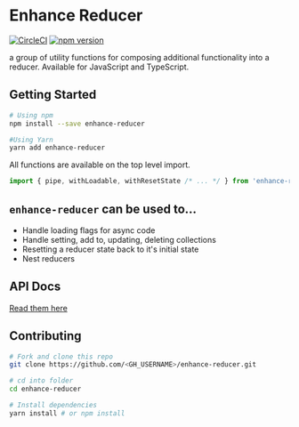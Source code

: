 # Enhance Reducer

[![CircleCI](https://circleci.com/gh/ShaunLloyd/enhance-reducer/tree/master.svg?style=svg)](https://circleci.com/gh/ShaunLloyd/enhance-reducer/tree/master) [![npm version](https://badge.fury.io/js/enhance-reducer.svg)](https://badge.fury.io/js/enhance-reducer)

a group of utility functions for composing additional functionality into a reducer. Available for JavaScript and TypeScript.

## Getting Started

```bash
# Using npm
npm install --save enhance-reducer

#Using Yarn
yarn add enhance-reducer
```

All functions are available on the top level import.

```js
import { pipe, withLoadable, withResetState /* ... */ } from 'enhance-reducer';
```

## `enhance-reducer` can be used to...

- Handle loading flags for async code
- Handle setting, add to, updating, deleting collections
- Resetting a reducer state back to it's initial state
- Nest reducers

## API Docs

[Read them here](https://github.com/ShaunLloyd/enhance-reducer/tree/master/docs/API.md)

## Contributing

```bash
# Fork and clone this repo
git clone https://github.com/<GH_USERNAME>/enhance-reducer.git

# cd into folder
cd enhance-reducer

# Install dependencies
yarn install # or npm install
```
